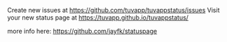 Create new issues at https://github.com/tuvapp/tuvappstatus/issues
Visit your new status page at https://tuvapp.github.io/tuvappstatus/

more info here: https://github.com/jayfk/statuspage
